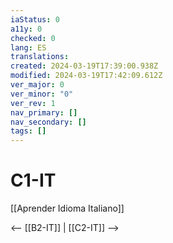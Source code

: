 ```yaml
---
iaStatus: 0
a11y: 0
checked: 0
lang: ES
translations: 
created: 2024-03-19T17:39:00.938Z
modified: 2024-03-19T17:42:09.612Z
ver_major: 0
ver_minor: "0"
ver_rev: 1
nav_primary: []
nav_secondary: []
tags: []
---
```

# C1-IT

[[Aprender Idioma Italiano]]

<-- [[B2-IT]] | [[C2-IT]] -->